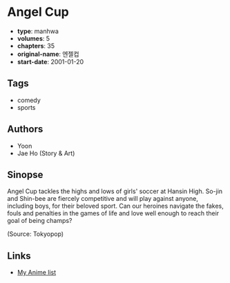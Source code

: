 # Angel Cup

-   **type**: manhwa
-   **volumes**: 5
-   **chapters**: 35
-   **original-name**: 엔젤컵
-   **start-date**: 2001-01-20

## Tags

-   comedy
-   sports

## Authors

-   Yoon
-   Jae Ho (Story & Art)

## Sinopse

Angel Cup tackles the highs and lows of girls' soccer at Hansin High. So-jin and Shin-bee are fiercely competitive and will play against anyone, including boys, for their beloved sport. Can our heroines navigate the fakes, fouls and penalties in the games of life and love well enough to reach their goal of being champs?

(Source: Tokyopop)

## Links

-   [My Anime list](https://myanimelist.net/manga/122/Angel_Cup)
